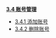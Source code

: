 [**3.4 账号管理**](https://github.com/frank202020/Group-Control/blob/master/part3/3.3.md)

* [3.4.1 添加账号](https://frank202020.gitbooks.io/group-control/content/part3/3.3.1.html)
* [3.4.2 删除账号](https://frank202020.gitbooks.io/group-control/content/part3/3.3.2.html)



